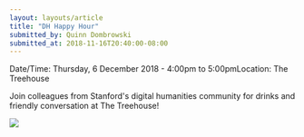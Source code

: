 ```yaml
---
layout: layouts/article
title: "DH Happy Hour"
submitted_by: Quinn Dombrowski
submitted_at: 2018-11-16T20:40:00-08:00
---
```



Date/Time: Thursday, 6 December 2018 - 4:00pm to 5:00pmLocation: The Treehouse 

Join colleagues from Stanford's digital humanities community for drinks and friendly conversation at The Treehouse!


 

![](https://digitalhumanities.stanford.edu/sites/g/files/sbiybj8071/f/events/28351197577_bbbfbfc27c_k.jpg) 


